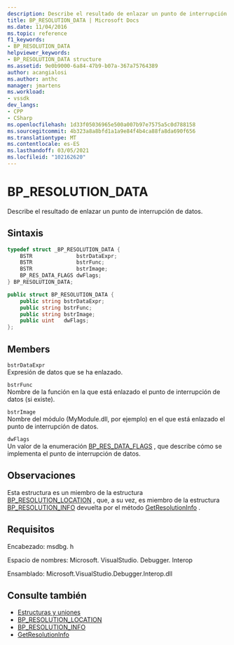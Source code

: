 ```yaml
---
description: Describe el resultado de enlazar un punto de interrupción de datos.
title: BP_RESOLUTION_DATA | Microsoft Docs
ms.date: 11/04/2016
ms.topic: reference
f1_keywords:
- BP_RESOLUTION_DATA
helpviewer_keywords:
- BP_RESOLUTION_DATA structure
ms.assetid: 9e0b9000-6a84-47b9-b07a-367a75764389
author: acangialosi
ms.author: anthc
manager: jmartens
ms.workload:
- vssdk
dev_langs:
- CPP
- CSharp
ms.openlocfilehash: 1d33f05036965e500a007b97e7575a5c0d788158
ms.sourcegitcommit: 4b323a8a8bfd1a1a9e84f4b4ca88fa8da690f656
ms.translationtype: MT
ms.contentlocale: es-ES
ms.lasthandoff: 03/05/2021
ms.locfileid: "102162620"
---
```

# <a name="bp_resolution_data"></a>BP_RESOLUTION_DATA
Describe el resultado de enlazar un punto de interrupción de datos.

## <a name="syntax"></a>Sintaxis

```cpp
typedef struct _BP_RESOLUTION_DATA {
    BSTR              bstrDataExpr;
    BSTR              bstrFunc;
    BSTR              bstrImage;
    BP_RES_DATA_FLAGS dwFlags;
} BP_RESOLUTION_DATA;
```

```csharp
public struct BP_RESOLUTION_DATA {
    public string bstrDataExpr;
    public string bstrFunc;
    public string bstrImage;
    public uint   dwFlags;
};
```

## <a name="members"></a>Members
`bstrDataExpr`\
Expresión de datos que se ha enlazado.

`bstrFunc`\
Nombre de la función en la que está enlazado el punto de interrupción de datos (si existe).

`bstrImage`\
Nombre del módulo (MyModule.dll, por ejemplo) en el que está enlazado el punto de interrupción de datos.

`dwFlags`\
Un valor de la enumeración [BP_RES_DATA_FLAGS](../../../extensibility/debugger/reference/bp-res-data-flags.md) , que describe cómo se implementa el punto de interrupción de datos.

## <a name="remarks"></a>Observaciones
Esta estructura es un miembro de la estructura [BP_RESOLUTION_LOCATION](../../../extensibility/debugger/reference/bp-resolution-location.md) , que, a su vez, es miembro de la estructura [BP_RESOLUTION_INFO](../../../extensibility/debugger/reference/bp-resolution-info.md) devuelta por el método [GetResolutionInfo](../../../extensibility/debugger/reference/idebugbreakpointresolution2-getresolutioninfo.md) .

## <a name="requirements"></a>Requisitos
Encabezado: msdbg. h

Espacio de nombres: Microsoft. VisualStudio. Debugger. Interop

Ensamblado: Microsoft.VisualStudio.Debugger.Interop.dll

## <a name="see-also"></a>Consulte también
- [Estructuras y uniones](../../../extensibility/debugger/reference/structures-and-unions.md)
- [BP_RESOLUTION_LOCATION](../../../extensibility/debugger/reference/bp-resolution-location.md)
- [BP_RESOLUTION_INFO](../../../extensibility/debugger/reference/bp-resolution-info.md)
- [GetResolutionInfo](../../../extensibility/debugger/reference/idebugbreakpointresolution2-getresolutioninfo.md)
